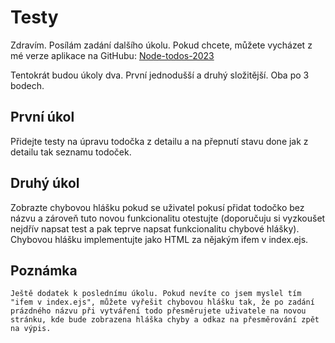 # Testy

Zdravím. Posílám zadání dalšího úkolu. Pokud chcete, můžete vycházet z mé verze aplikace na GitHubu: [Node-todos-2023](https://github.com/adamjedlicka/node-todos-2023)

Tentokrát budou úkoly dva. První jednodušší a druhý složitější. Oba po 3 bodech.

## První úkol

Přidejte testy na úpravu todočka z detailu a na přepnutí stavu done jak z detailu tak seznamu todoček.

## Druhý úkol

Zobrazte chybovou hlášku pokud se uživatel pokusí přidat todočko bez názvu a zároveň tuto novou funkcionalitu otestujte (doporučuju si vyzkoušet nejdřív napsat test a pak teprve napsat funkcionalitu chybové hlášky). Chybovou hlášku implementujte jako HTML za nějakým ifem v index.ejs.

## Poznámka

    Ještě dodatek k poslednímu úkolu. Pokud nevíte co jsem myslel tím "ifem v index.ejs", můžete vyřešit chybovou hlášku tak, že po zadání prázdného názvu při vytváření todo přesměrujete uživatele na novou stránku, kde bude zobrazena hláška chyby a odkaz na přesměrování zpět na výpis.
